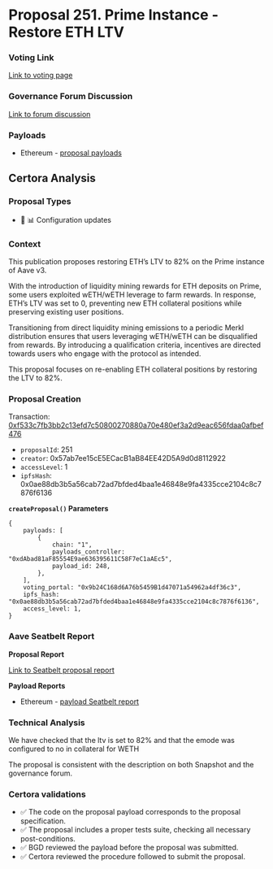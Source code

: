 # Proposal 251. Prime Instance - Restore ETH LTV

### Voting Link
[Link to voting page](https://vote.onaave.com/proposal/?proposalId=251)

### Governance Forum Discussion
[Link to forum discussion](https://governance.aave.com/t/arfc-prime-instance-restore-eth-ltv/20933)

### Payloads

* Ethereum - [proposal payloads](https://etherscan.io/address/0x61D04C6146A07B87b4C6591bde6370bc477d0b87)



## Certora Analysis

### Proposal Types

* :wrench: :bar_chart: Configuration updates

### Context
This publication proposes restoring ETH’s LTV to 82% on the Prime instance of Aave v3.

With the introduction of liquidity mining rewards for ETH deposits on Prime, some users exploited wETH/wETH leverage to farm rewards. In response, ETH’s LTV was set to 0, preventing new ETH collateral positions while preserving existing user positions.

Transitioning from direct liquidity mining emissions to a periodic Merkl distribution ensures that users leveraging wETH/wETH can be disqualified from rewards. By introducing a qualification criteria, incentives are directed towards users who engage with the protocol as intended.

This proposal focuses on re-enabling ETH collateral positions by restoring the LTV to 82%.

### Proposal Creation
Transaction: [0xf533c7fb3bb2c13efd7c50800270880a70e480ef3a2d9eac656fdaa0afbef476](https://etherscan.io/tx/0xf533c7fb3bb2c13efd7c50800270880a70e480ef3a2d9eac656fdaa0afbef476)
- `proposalId`: 251
- `creator`: 0x57ab7ee15cE5ECacB1aB84EE42D5A9d0d8112922
- `accessLevel`: 1
- `ipfsHash`: 0x0ae88db3b5a56cab72ad7bfded4baa1e46848e9fa4335cce2104c8c7876f6136

**`createProposal()` Parameters**
```
{
    payloads: [
        {
            chain: "1",
            payloads_controller: "0xdAbad81aF85554E9ae636395611C58F7eC1aAEc5",
            payload_id: 248,
        },
    ],
    voting_portal: "0x9b24C168d6A76b5459B1d47071a54962a4df36c3",
    ipfs_hash: "0x0ae88db3b5a56cab72ad7bfded4baa1e46848e9fa4335cce2104c8c7876f6136",
    access_level: 1,
}
```

### Aave Seatbelt Report
**Proposal Report**

[Link to Seatbelt proposal report](https://github.com/bgd-labs/seatbelt-gov-v3/blob/main/reports/proposals/251.md)

**Payload Reports**

* Ethereum - [payload Seatbelt report](https://github.com/bgd-labs/seatbelt-gov-v3/blob/main/reports/payloads/1/0xdAbad81aF85554E9ae636395611C58F7eC1aAEc5/248.md)


### Technical Analysis
We have checked that the ltv is set to 82% and that the emode was configured to no in collateral for WETH

The proposal is consistent with the description on both Snapshot and the governance forum.

### Certora validations
* :white_check_mark: The code on the proposal payload corresponds to the proposal specification.
* :white_check_mark: The proposal includes a proper tests suite, checking all necessary post-conditions.
* :white_check_mark: BGD reviewed the payload before the proposal was submitted.
* :white_check_mark: Certora reviewed the procedure followed to submit the proposal.